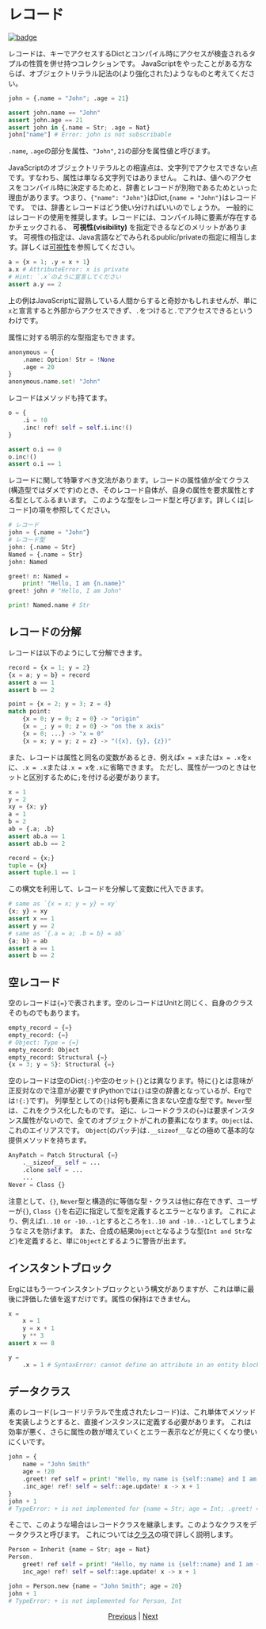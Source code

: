 # レコード

[![badge](https://img.shields.io/endpoint.svg?url=https%3A%2F%2Fgezf7g7pd5.execute-api.ap-northeast-1.amazonaws.com%2Fdefault%2Fsource_up_to_date%3Fowner%3Derg-lang%26repos%3Derg%26ref%3Dmain%26path%3Ddoc/EN/syntax/13_record.md%26commit_hash%3D51de3c9d5a9074241f55c043b9951b384836b258)](https://gezf7g7pd5.execute-api.ap-northeast-1.amazonaws.com/default/source_up_to_date?owner=erg-lang&repos=erg&ref=main&path=doc/EN/syntax/13_record.md&commit_hash=51de3c9d5a9074241f55c043b9951b384836b258)

レコードは、キーでアクセスするDictとコンパイル時にアクセスが検査されるタプルの性質を併せ持つコレクションです。
JavaScriptをやったことがある方ならば、オブジェクトリテラル記法の(より強化された)ようなものと考えてください。

```python
john = {.name = "John"; .age = 21}

assert john.name == "John"
assert john.age == 21
assert john in {.name = Str; .age = Nat}
john["name"] # Error: john is not subscribable
```

`.name`, `.age`の部分を属性、`"John"`, `21`の部分を属性値と呼びます。

JavaScriptのオブジェクトリテラルとの相違点は、文字列でアクセスできない点です。すなわち、属性は単なる文字列ではありません。
これは、値へのアクセスをコンパイル時に決定するためと、辞書とレコードが別物であるためといった理由があります。つまり、`{"name": "John"}`はDict,`{name = "John"}`はレコードです。
では、辞書とレコードはどう使い分ければいいのでしょうか。
一般的にはレコードの使用を推奨します。レコードには、コンパイル時に要素が存在するかチェックされる、 __可視性(visibility)__ を指定できるなどのメリットがあります。
可視性の指定は、Java言語などでみられるpublic/privateの指定に相当します。詳しくは[可視性](./15_visibility.md)を参照してください。

```python
a = {x = 1; .y = x + 1}
a.x # AttributeError: x is private
# Hint: `.x`のように宣言してください
assert a.y == 2
```

上の例はJavaScriptに習熟している人間からすると奇妙かもしれませんが、単に`x`と宣言すると外部からアクセスできず、`.`をつけると`.`でアクセスできるというわけです。

属性に対する明示的な型指定もできます。

```python
anonymous = {
    .name: Option! Str = !None
    .age = 20
}
anonymous.name.set! "John"
```

レコードはメソッドも持てます。

```python
o = {
    .i = !0
    .inc! ref! self = self.i.inc!()
}

assert o.i == 0
o.inc!()
assert o.i == 1
```

レコードに関して特筆すべき文法があります。レコードの属性値が全てクラス(構造型ではダメです)のとき、そのレコード自体が、自身の属性を要求属性とする型としてふるまいます。
このような型をレコード型と呼びます。詳しくは[レコード]の項を参照してください。

```python
# レコード
john = {.name = "John"}
# レコード型
john: {.name = Str}
Named = {.name = Str}
john: Named

greet! n: Named =
    print! "Hello, I am {n.name}"
greet! john # "Hello, I am John"

print! Named.name # Str
```

## レコードの分解

レコードは以下のようにして分解できます。

```python
record = {x = 1; y = 2}
{x = a; y = b} = record
assert a == 1
assert b == 2

point = {x = 2; y = 3; z = 4}
match point:
    {x = 0; y = 0; z = 0} -> "origin"
    {x = _; y = 0; z = 0} -> "on the x axis"
    {x = 0; ...} -> "x = 0"
    {x = x; y = y; z = z} -> "({x}, {y}, {z})"
```

また、レコードは属性と同名の変数があるとき、例えば`x = x`または`x = .x`を`x`に、`.x = .x`または`.x = x`を`.x`に省略できます。
ただし、属性が一つのときはセットと区別するために`;`を付ける必要があります。

```python
x = 1
y = 2
xy = {x; y}
a = 1
b = 2
ab = {.a; .b}
assert ab.a == 1
assert ab.b == 2

record = {x;}
tuple = {x}
assert tuple.1 == 1
```

この構文を利用して、レコードを分解して変数に代入できます。

```python
# same as `{x = x; y = y} = xy`
{x; y} = xy
assert x == 1
assert y == 2
# same as `{.a = a; .b = b} = ab`
{a; b} = ab
assert a == 1
assert b == 2
```

## 空レコード

空のレコードは`{=}`で表されます。空のレコードはUnitと同じく、自身のクラスそのものでもあります。

```python
empty_record = {=}
empty_record: {=}
# Object: Type = {=}
empty_record: Object
empty_record: Structural {=}
{x = 3; y = 5}: Structural {=}
```

空のレコードは空のDict`{:}`や空のセット`{}`とは異なります。特に`{}`とは意味が正反対なので注意が必要です(Pythonでは`{}`は空の辞書となっているが、Ergでは`!{:}`です)。
列挙型としての`{}`は何も要素に含まない空虚な型です。`Never`型は、これをクラス化したものです。
逆に、レコードクラスの`{=}`は要求インスタンス属性がないので、全てのオブジェクトがこれの要素になります。`Object`は、これのエイリアスです。
`Object`(のパッチ)は`.__sizeof__`などの極めて基本的な提供メソッドを持ちます。

```python
AnyPatch = Patch Structural {=}
    .__sizeof__ self = ...
    .clone self = ...
    ...
Never = Class {}
```

注意として、`{}`, `Never`型と構造的に等価な型・クラスは他に存在できず、ユーザーが`{}`, `Class {}`を右辺に指定して型を定義するとエラーとなります。
これにより、例えば`1..10 or -10..-1`とするところを`1..10 and -10..-1`としてしまうようなミスを防げます。
また、合成の結果`Object`となるような型(`Int and Str`など)を定義すると、単に`Object`とするように警告が出ます。

## インスタントブロック

Ergにはもう一つインスタントブロックという構文がありますが、これは単に最後に評価した値を返すだけです。属性の保持はできません。

```python
x =
    x = 1
    y = x + 1
    y ** 3
assert x == 8

y =
    .x = 1 # SyntaxError: cannot define an attribute in an entity block
```

## データクラス

素のレコード(レコードリテラルで生成されたレコード)は、これ単体でメソッドを実装しようとすると、直接インスタンスに定義する必要があります。
これは効率が悪く、さらに属性の数が増えていくとエラー表示などが見にくくなり使いにくいです。

```python
john = {
    name = "John Smith"
    age = !20
    .greet! ref self = print! "Hello, my name is {self::name} and I am {self::age} years old."
    .inc_age! ref! self = self::age.update! x -> x + 1
}
john + 1
# TypeError: + is not implemented for {name = Str; age = Int; .greet! = Ref(Self).() => None; inc_age! = Ref!(Self).() => None}, Int
```

そこで、このような場合はレコードクラスを継承します。このようなクラスをデータクラスと呼びます。
これについては[クラス](./type/04_class.md)の項で詳しく説明します。

```python
Person = Inherit {name = Str; age = Nat}
Person.
    greet! ref self = print! "Hello, my name is {self::name} and I am {self::age} years old."
    inc_age! ref! self = self::age.update! x -> x + 1

john = Person.new {name = "John Smith"; age = 20}
john + 1
# TypeError: + is not implemented for Person, Int
```

<p align='center'>
    <a href='./12_dict.md'>Previous</a> | <a href='./14_set.md'>Next</a>
</p>

